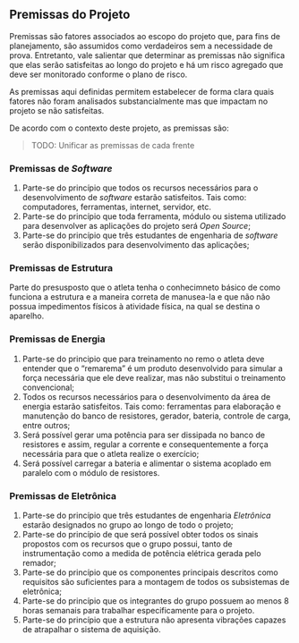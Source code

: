 ## Premissas do Projeto

Premissas são fatores associados ao escopo do projeto que, para fins de planejamento, são assumidos como verdadeiros sem a necessidade de prova. Entretanto, vale salientar que determinar as premissas não significa que elas serão satisfeitas ao longo do projeto e há um risco agregado que deve ser monitorado conforme o plano de risco.

As premissas aqui definidas permitem estabelecer de forma clara quais fatores não foram analisados substancialmente mas que impactam no projeto se não satisfeitas.

De acordo com o contexto deste projeto, as premissas são:

> TODO: Unificar as premissas de cada frente

### Premissas de _Software_

1. Parte-se do princípio que todos os recursos necessários para o desenvolvimento de _software_ estarão satisfeitos. Tais como: computadores, ferramentas, internet, servidor, etc.
1. Parte-se do princípio que toda ferramenta, módulo ou sistema utilizado para desenvolver as aplicações do projeto será _Open Source_;
1. Parte-se do princípio que três estudantes de engenharia de _software_ serão disponibilizados para desenvolvimento das aplicações;

### Premissas de Estrutura

Parte do presusposto que o atleta tenha o conhecimneto básico de como funciona a estrutura e a maneira correta de manusea-la e que não não possua impedimentos físicos à atividade física, na qual se destina o aparelho.

### Premissas de Energia

1. Parte-se do principio que para treinamento no remo o atleta deve entender que o “remarema” é um produto desenvolvido para simular a força necessária que ele deve realizar, mas não substitui o treinamento convencional;
2.  Todos os recursos necessários para o desenvolvimento da área de energia estarão satisfeitos. Tais como: ferramentas para elaboração e manutenção do banco de resistores, gerador, bateria, controle de carga, entre outros;
3. Será possível gerar uma potência para ser dissipada no banco de resistores e assim, regular a corrente e consequentemente a força necessária para que o atleta realize o exercício;
4. Será possível carregar a bateria e alimentar o sistema acoplado em paralelo com o módulo de resistores.

### Premissas de Eletrônica

1. Parte-se do princípio que três estudantes de engenharia _Eletrônica_ estarão designados no grupo ao longo de todo o projeto;
2. Parte-se do princípio de que será possível obter todos os sinais propostos com os recursos que o grupo possui, tanto de instrumentação como a medida de potência elétrica gerada pelo remador;
3. Parte-se do princípio que os componentes principais descritos como requisitos são suficientes para a montagem de todos os subsistemas de eletrônica;
4. Parte-se do princípio que os integrantes do grupo possuem ao menos 8 horas semanais para trabalhar especificamente para o projeto.
5. Parte-se do princípio que a estrutura não apresenta vibrações capazes de atrapalhar o sistema de aquisição.
